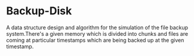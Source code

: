 # Backup-Disk
A data structure design and algorithm for the simulation of the file backup system.There's a given memory which is divided into chunks and files are coming at particular timestamps which are being backed up at the given timestamp.
